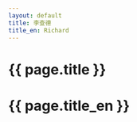 ```yaml
---
layout: default
title: 李查德
title_en: Richard
---
```



    
    
# {{ page.title }}
<h1 class="english_title">{{ page.title_en }}</h1>
